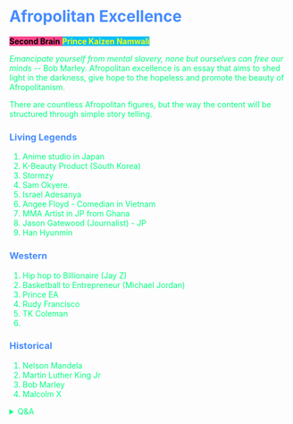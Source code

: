 # <span style='color:#468bff;'> Afropolitan Excellence</span>

<span style='background-color:#ff468b;'><span style='color:#000000;'>**Second Brain**</span> <span style='background-color:#00bfff;'><span style='color:#ffff00;'>**Prince Kaizen Namwali**</span> 


<span style='color:#00ff80;'>

_Emancipate yourself from mental slavery, none but ourselves can free our minds_ -- Bob Marley. Afropolitan excellence is an essay that aims to shed light in the darkness, give hope to the hopeless and promote the beauty of Afropolitanism.

There are countless Afropolitan figures, but the way the content will be structured through simple story telling. 

</span>

### <span style='color:#468bff;'>Living Legends</span>

<span style='color:#00ff80;'>

1. Anime studio in Japan
2. K-Beauty Product (South Korea)
3. Stormzy
4. Sam Okyere. 
5. Israel Adesanya
6. Angee Floyd - Comedian in Vietnam
7. MMA Artist in JP from Ghana
8. Jason Gatewood (Journalist) - JP
9. Han Hyunmin

</span>

### <span style='color:#468bff;'>Western</span>

<span style='color:#00ff80;'>

1. Hip hop to Billionaire (Jay Z)
2. Basketball to Entrepreneur (Michael Jordan)
3. Prince EA
4. Rudy Francisco
5. TK Coleman
6. 

</span>

### <span style='color:#468bff;'>Historical</span>

<span style='color:#00ff80;'>

1. Nelson Mandela
2. Martin Luther King Jr
3. Bob Marley
4. Malcolm X

</span>

<span style='color:#00ff80;'>

<details markdown='1'><summary>Q&A</summary>

![](https://i.redd.it/1ctpb8dor8w61.png)

1. 






</details>





</span>


